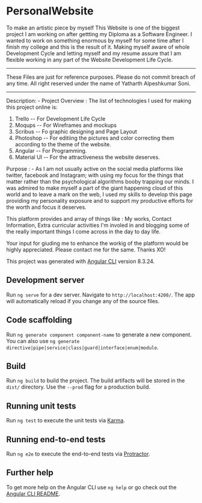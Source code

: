 

# PersonalWebsite
To make an artistic piece by myself This Website is one of the biggest project I am working on after gettting my Diploma as a Software Engineer. I wanted to work on something enormous by myself for some time after I finish my college and this is the result of it. Making myself aware of whole Development Cycle and letting myself and my resume assure that I am flexible working in any part of the Website Development Life Cycle. 

_____________________________________________________________________________________________________________________________________
These Files are just for reference purposes. Please do not commit breach of any time. All right reserved under the name of Yatharth
Alpeshkumar Soni.                                                                                                                  
_____________________________________________________________________________________________________________________________________

Description: -
Project Overview : 
The list of technologies I used for making this project online is: 
1. Trello -- For Development Life Cycle
2. Moqups -- For Wireframes and mockups
3. Scribus -- Fo graphic designing and Page Layout
4. Photoshop -- For editiing the pictures and color correcting them according to the theme of the website.
5. Angular -- For Programming.
6. Material UI -- For the attractiveness the website deserves.

Purpose : -
As I am not usually active on the social media platforms like twitter, facebook and Instagram; with using my focus for the things that matter rather than the psychological algorithms booby trapping our minds. I was admired to make myself a part of the giant happening cloud of this world and to leave a mark on the web, I used my skills to develop this page providing my personality exposure and to support my productive efforts for the worth and focus it deserves.

This platform provides and array of things like : My works, Contact Information, Extra curricular activities I'm involed in and blogging some of the really important things I come across in the day to day life.

Your input for giuding me to enhance the workig of the platform would be highly appreciated. Please contact me for the same. Thanks XO!

This project was generated with [Angular CLI](https://github.com/angular/angular-cli) version 8.3.24.

## Development server

Run `ng serve` for a dev server. Navigate to `http://localhost:4200/`. The app will automatically reload if you change any of the source files.

## Code scaffolding

Run `ng generate component component-name` to generate a new component. You can also use `ng generate directive|pipe|service|class|guard|interface|enum|module`.

## Build

Run `ng build` to build the project. The build artifacts will be stored in the `dist/` directory. Use the `--prod` flag for a production build.

## Running unit tests

Run `ng test` to execute the unit tests via [Karma](https://karma-runner.github.io).

## Running end-to-end tests

Run `ng e2e` to execute the end-to-end tests via [Protractor](http://www.protractortest.org/).

## Further help

To get more help on the Angular CLI use `ng help` or go check out the [Angular CLI README](https://github.com/angular/angular-cli/blob/master/README.md).
